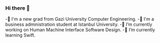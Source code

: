 ### Hi there 👋
-🌱 I'm a new grad from Gazi University Computer Engineering.
-🌱 I'm a business administration student at Istanbul University.
-🔭 I’m currently working on Human Machine Interface Software Design.
-🌱 I’m currently learning Swift.





<!--!
**AybenGulnar/AybenGulnar** is a ✨ _special_ ✨ repository because its `README.md` (this file) appears on your GitHub profile.
![snake gif](https://github.com/AybenGulnar/AybenGulnar/blob/output/github-contribution-grid-snake.gif)

[![Top Langs](https://github-readme-stats.vercel.app/api/top-langs/?username=AybenGulnar&layout=compact&theme=vision-friendly-dark)](https://github.com/anuraghazra/github-readme-stats)
Here are some ideas to get you started:

- 🔭 I’m currently working on ...
- 🌱 I’m currently learning ...
- 👯 I’m looking to collaborate on ...
- 🤔 I’m looking for help with ...
- 💬 Ask me about ...
- 📫 How to reach me: ...
- 😄 Pronouns: ...
- ⚡ Fun fact: ...
-->
